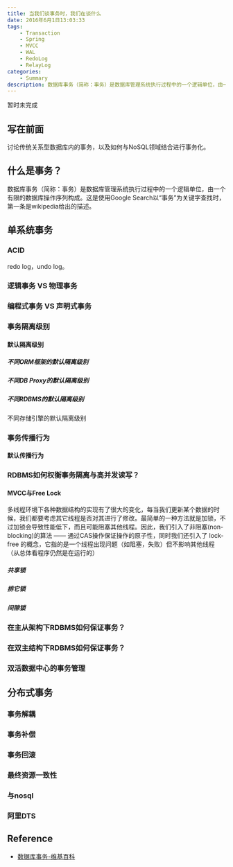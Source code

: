 ```yaml
---
title: 当我们谈事务时，我们在谈什么
date: 2016年6月1日13:03:33
tags:
    - Transaction
    - Spring
    - MVCC
    - WAL
    - RedoLog
    - RelayLog
categories:
    - Summary
description: 数据库事务（简称：事务）是数据库管理系统执行过程中的一个逻辑单位，由一个有限的数据库操作序列构成。
---
```


暂时未完成

## 写在前面

讨论传统关系型数据库内的事务，以及如何与NoSQL领域结合进行事务化。

## 什么是事务？

数据库事务（简称：事务）是数据库管理系统执行过程中的一个逻辑单位，由一个有限的数据库操作序列构成。这是使用Google Search以“事务”为关键字查找时，第一条是wikipedia给出的描述。

## 单系统事务

### ACID

redo log，undo log。

### 逻辑事务 VS 物理事务

### 编程式事务 VS 声明式事务


### 事务隔离级别

#### 默认隔离级别

##### 不同ORM框架的默认隔离级别

##### 不同DB Proxy的默认隔离级别

##### 不同RDBMS的默认隔离级别

不同存储引擎的默认隔离级别

### 事务传播行为

#### 默认传播行为

### RDBMS如何权衡事务隔离与高并发读写？

#### MVCC与Free Lock

多线程环境下各种数据结构的实现有了很大的变化，每当我们更新某个数据的时候，我们都要考虑其它线程是否对其进行了修改。最简单的一种方法就是加锁，不过加锁会导致性能低下，而且可能阻塞其他线程。因此，我们引入了非阻塞(non-blocking)的算法 —— 通过CAS操作保证操作的原子性，同时我们还引入了 lock-free 的概念，它指的是一个线程出现问题（如阻塞，失败）但不影响其他线程（从总体看程序仍然是在运行的）

##### 共享锁

##### 排它锁

##### 间隙锁

### 在主从架构下RDBMS如何保证事务？

### 在双主结构下RDBMS如何保证事务？

### 双活数据中心的事务管理

## 分布式事务

### 事务解耦

### 事务补偿

### 事务回滚

### 最终资源一致性

### 与nosql

### 阿里DTS

## Reference

- [数据库事务-维基百科](https://zh.wikipedia.org/wiki/%E6%95%B0%E6%8D%AE%E5%BA%93%E4%BA%8B%E5%8A%A1)